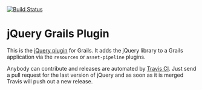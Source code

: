 [![Build Status](https://travis-ci.org/gpc/grails-jquery.svg)](https://travis-ci.org/gpc/grails-jquery)

jQuery Grails Plugin
=============

This is the [jQuery plugin](http://grails.org/plugin/jquery) for Grails. It adds the jQuery library to a Grails application via the `resources` or `asset-pipeline` plugins.

Anybody can contribute and releases are automated by [Travis CI](https://travis-ci.org/gpc/grails-jquery). Just send a pull request for the last version of jQuery and as soon as it is merged Travis will push out a new release.

